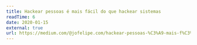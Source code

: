 ```yaml
---
title: Hackear pessoas é mais fácil do que hackear sistemas
readTime: 6
date: 2020-01-15
external: true
url: https://medium.com/@jofelipe.com/hackear-pessoas-%C3%A9-mais-f%C3%A1cil-do-que-hackear-sistemas-33c0cbec5960
---
```

